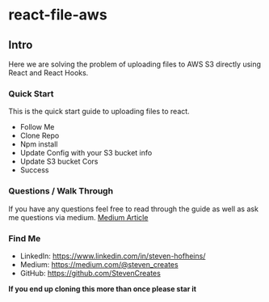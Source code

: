 # react-file-aws

## Intro
Here we are solving the problem of uploading files to AWS S3 directly using React and React Hooks.

### Quick Start
This is the quick start guide to uploading files to react.    
- Follow Me
- Clone Repo
- Npm install
- Update Config with your S3 bucket info
- Update S3 bucket Cors
- Success


### Questions / Walk Through

If you have any questions feel free to read through the guide as well as ask me questions via medium.
[Medium Article](https://medium.com/@steven_creates/uploading-files-to-s3-using-react-js-hooks-react-aws-s3-c4c0684f38b3)


### Find Me
- LinkedIn: https://www.linkedin.com/in/steven-hofheins/
- Medium: https://medium.com/@steven_creates
- GitHub: https://github.com/StevenCreates


**If you end up cloning this more than once please star it**
